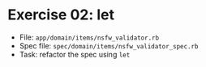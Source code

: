 # Exercise 02: let
- File: `app/domain/items/nsfw_validator.rb`
- Spec file: `spec/domain/items/nsfw_validator_spec.rb`
- Task: refactor the spec using `let`